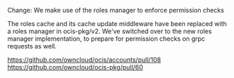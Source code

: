 Change: We make use of the roles manager to enforce permission checks

The roles cache and its cache update middleware have been replaced with a roles manager in ocis-pkg/v2. We've switched
over to the new roles manager implementation, to prepare for permission checks on grpc requests as well.

https://github.com/owncloud/ocis/accounts/pull/108
https://github.com/owncloud/ocis-pkg/pull/60
